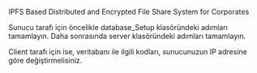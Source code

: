 IPFS Based Distributed and Encrypted File Share System for Corporates

Sunucu tarafı için öncelikle database_Setup klasöründeki adımları tamamlayın. Daha sonrasında server klasöründeki adımları tamamlayın.

Client tarafı için ise, veritabanı ile ilgili kodları, sunucunuzun IP adresine göre değiştirmelisiniz. 
